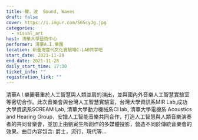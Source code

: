 ```yaml
---
title: 聲，波  Sound, Waves
draft: false
cover: https://i.imgur.com/S6ScyJg.jpg
categories:
  - visual_art
host: 清華大學藝術中心
performer: 清華A.I.樂團
location: 新臺灣當代文化實驗場C-LAB共享吧
start_date: 2021-11-28
end_date: 2021-11-28
daily_start_time: 17:30
ticket_info: ""
registration_link: ""
---
```


清華A.I.樂團著重於人工智慧與人類並肩的演出，並與國內外音樂人工智慧實驗室等密切合作。此次音樂會與台灣人工智慧實驗室，台灣大學資訊系MIR Lab,成功大學資訊系SCREAM Lab, 清華大學動力機械系CI lab, 清華大學電機系 Acoustics and Hearing Group，安譜人工智能音樂共同合作，打造人工智慧與人類音樂演奏者的共同音樂會，並加上由劉寅生所創作的多媒體投影，營造不同於傳統音樂會的效果。曲目內容包含: 爵士，流行，現代等…
